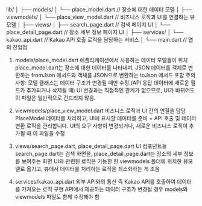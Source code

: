 lib/
│
├── models/
│   └── place_model.dart       // 장소에 대한 데이터 모델
│
├── viewmodels/
│   └── place_view_model.dart  // 비즈니스 로직과 UI를 연결하는 뷰모델
│
├── views/
│   ├── search_page.dart       // 검색 페이지 UI
│   └── place_detail_page.dart // 장소 세부 정보 페이지 UI
│
├── services/
│   └── kakao_api.dart         // Kakao API 호출 로직을 담당하는 서비스
│
└── main.dart                  // 앱의 진입점


1. models/place_model.dart
   애플리케이션에서 사용하는 데이터 모델들이 위치
   place_model.dart는 장소에 대한 데이터를 나타내며, JSON 데이터를 객체로 변환하는 fromJson 메서드와 객체를 JSON으로 변환하는 toJson 메서드 포함
   주의사항:
   모델 클래스는 데이터 구조가 변경될 때만 수정.(API 응답 데이터에 새로운 필드가 추가되거나 삭제될 때)
   UI 변경과는 직접적인 관계가 없으므로, UI가 바뀌어도 이 파일은 일반적으로 건드리지 않음.

2. viewmodels/place_view_model.dart
   비즈니스 로직과 UI 간의 연결을 담당
   PlaceModel 데이터를 처리하고, UI에 표시할 데이터를 준비 + API 호출 및 데이터 변환 로직을 관리합니다.
   UI의 요구 사항이 변경되거나, 새로운 비즈니스 로직이 추가될 때 이 파일을 수정

3. views/search_page.dart, place_detail_page.dart
   UI 컴포넌트들
   search_page.dart는 검색 화면을, place_detail_page.dart는 장소의 세부 정보를 보여주는 화면
   UI와 관련된 로직은 가능한 한 viewmodels 폴더에 위치한 뷰모델로 옮기고, 뷰에서 데이터를 처리하는 로직을 최소화하는 게 조음

4. services/kakao_api.dart
   외부 API와의 통신 즉 Kakao API를 호출하여 데이터를 가져오는 로직 구현
   API에서 제공하는 데이터 구조가 변경될 경우 models와 viewmodels 파일도 함께 수정해야 함
